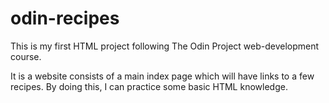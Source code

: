 # odin-recipes
This is my first HTML project following The Odin Project web-development course.

It is a website consists of a main index page which will have links to a few recipes. By doing this, I can practice some basic HTML knowledge.